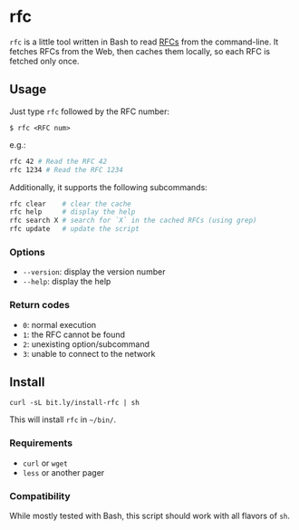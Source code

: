 # rfc

`rfc` is a little tool written in Bash to read [RFCs][ietf-rfc] from the
command-line. It fetches RFCs from the Web, then caches them locally, so each RFC
is fetched only once.

[ietf-rfc]: http://www.ietf.org/rfc.html

## Usage

Just type `rfc` followed by the RFC number:

```
$ rfc <RFC num>
```

e.g.:

```sh
rfc 42 # Read the RFC 42
rfc 1234 # Read the RFC 1234
```

Additionally, it supports the following subcommands:

```sh
rfc clear    # clear the cache
rfc help     # display the help
rfc search X # search for `X` in the cached RFCs (using grep)
rfc update   # update the script
```

### Options

- `--version`: display the version number
- `--help`: display the help

### Return codes

- `0`: normal execution
- `1`: the RFC cannot be found
- `2`: unexisting option/subcommand
- `3`: unable to connect to the network


## Install

```
curl -sL bit.ly/install-rfc | sh
```

This will install `rfc` in `~/bin/`.

### Requirements

- `curl` or `wget`
- `less` or another pager

### Compatibility

While mostly tested with Bash, this script should work with all flavors of `sh`.

